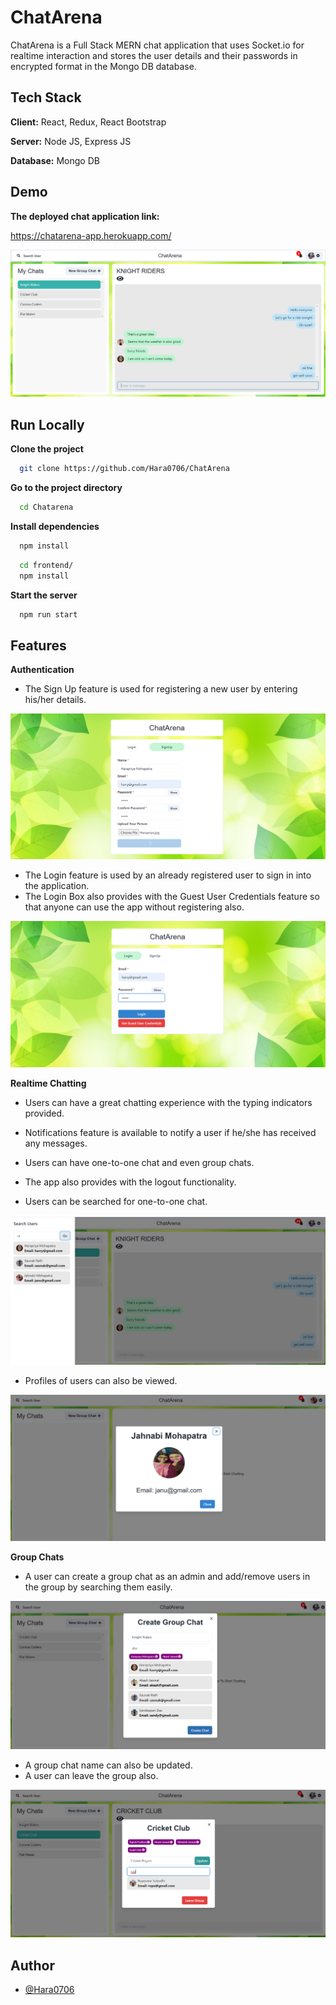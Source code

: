 
# ChatArena

ChatArena is a Full Stack MERN chat application that uses Socket.io for realtime interaction
and stores the user details and their passwords in encrypted format in the Mongo DB database.




## Tech Stack

**Client:** React, Redux, React Bootstrap

**Server:** Node JS, Express JS

**Database:** Mongo DB


## Demo

**The deployed chat application link:**

https://chatarena-app.herokuapp.com/


![](Images/chat.png)
## Run Locally

**Clone the project**

```bash
  git clone https://github.com/Hara0706/ChatArena
```

**Go to the project directory**

```bash
  cd Chatarena
```

**Install dependencies**

```bash
  npm install
```
```bash
  cd frontend/
  npm install
```

**Start the server**

```bash
  npm run start
```


## Features

**Authentication**

- The Sign Up feature is used for registering a new user by entering 
  his/her details.

![](Images/signup.png)

- The Login feature is used by an already registered user to sign in
  into the application.
- The Login Box also provides with the Guest User Credentials feature
  so that anyone can use the app without registering also.

![](Images/login.png)


**Realtime Chatting**

- Users can have a great chatting experience with the typing
  indicators provided.
- Notifications feature is available to notify a user if he/she has
  received any messages.
- Users can have one-to-one chat and even group chats.
- The app also provides with the logout functionality.

- Users can be searched for one-to-one chat.

![](Images/search.png)

- Profiles of users can also be viewed.

![](Images/profile.png)


**Group Chats**

- A user can create a group chat as an admin and add/remove users
  in the group by searching them easily.

![](Images/create.png)

- A group chat name can also be updated.
- A user can leave the group also.

![](Images/group.png)







## Author

- [@Hara0706](https://www.github.com/Hara0706)


